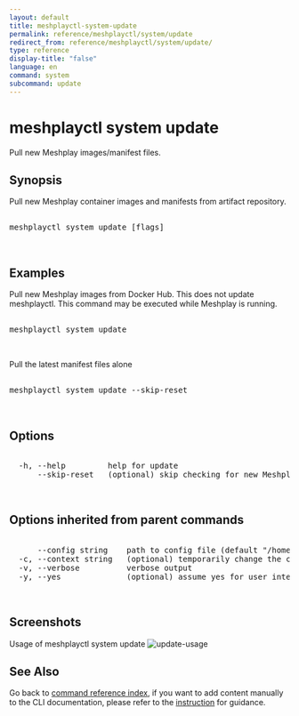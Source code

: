 ```yaml
---
layout: default
title: meshplayctl-system-update
permalink: reference/meshplayctl/system/update
redirect_from: reference/meshplayctl/system/update/
type: reference
display-title: "false"
language: en
command: system
subcommand: update
---
```


# meshplayctl system update

Pull new Meshplay images/manifest files.

## Synopsis

Pull new Meshplay container images and manifests from artifact repository.
<pre class='codeblock-pre'>
<div class='codeblock'>
meshplayctl system update [flags]

</div>
</pre> 

## Examples

Pull new Meshplay images from Docker Hub. This does not update meshplayctl. This command may be executed while Meshplay is running.
<pre class='codeblock-pre'>
<div class='codeblock'>
meshplayctl system update

</div>
</pre> 

Pull the latest manifest files alone
<pre class='codeblock-pre'>
<div class='codeblock'>
meshplayctl system update --skip-reset

</div>
</pre> 

## Options

<pre class='codeblock-pre'>
<div class='codeblock'>
  -h, --help         help for update
      --skip-reset   (optional) skip checking for new Meshplay manifest files.

</div>
</pre>

## Options inherited from parent commands

<pre class='codeblock-pre'>
<div class='codeblock'>
      --config string    path to config file (default "/home/runner/.meshery/config.yaml")
  -c, --context string   (optional) temporarily change the current context.
  -v, --verbose          verbose output
  -y, --yes              (optional) assume yes for user interactive prompts.

</div>
</pre>

## Screenshots

Usage of meshplayctl system update
![update-usage](/assets/img/meshplayctl/update.png)

## See Also

Go back to [command reference index](/reference/meshplayctl/), if you want to add content manually to the CLI documentation, please refer to the [instruction](/project/contributing/contributing-cli#preserving-manually-added-documentation) for guidance.
